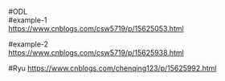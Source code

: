 #ODL  
#example-1  
https://www.cnblogs.com/csw5719/p/15625053.html  
 
#example-2  
https://www.cnblogs.com/csw5719/p/15625938.html   
 
#Ryu
https://www.cnblogs.com/chenqing123/p/15625992.html  


